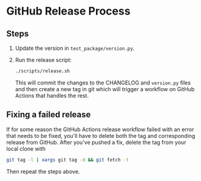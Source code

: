 # GitHub Release Process

## Steps

1. Update the version in `test_package/version.py`.

3. Run the release script:

    ```bash
    ./scripts/release.sh
    ```

    This will commit the changes to the CHANGELOG and `version.py` files and then create a new tag in git
    which will trigger a workflow on GitHub Actions that handles the rest.

## Fixing a failed release

If for some reason the GitHub Actions release workflow failed with an error that needs to be fixed, you'll have to delete both the tag and corresponding release from GitHub. After you've pushed a fix, delete the tag from your local clone with

```bash
git tag -l | xargs git tag -d && git fetch -t
```

Then repeat the steps above.
